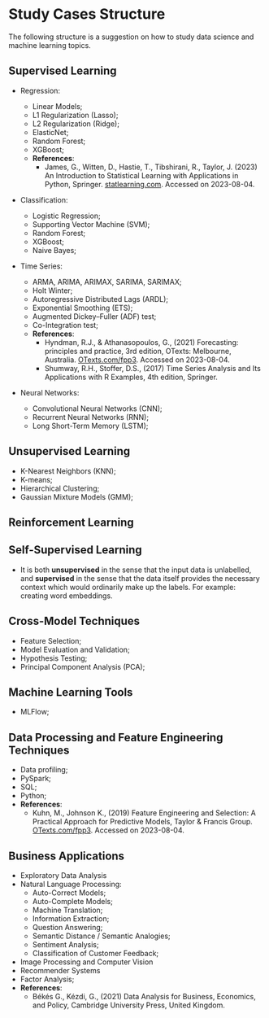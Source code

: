# Study Cases Structure

The following structure is a suggestion on how to study data science and machine learning topics.

## Supervised Learning

- Regression:
  - Linear Models;
  - L1 Regularization (Lasso);
  - L2 Regularization (Ridge);
  - ElasticNet;
  - Random Forest;
  - XGBoost;
  - **References**:
    - James, G., Witten, D., Hastie, T., Tibshirani, R., Taylor, J. (2023) An Introduction to Statistical Learning with Applications in Python, Springer. [statlearning.com](https://www.statlearning.com/). Accessed on 2023-08-04.
    
- Classification:
  - Logistic Regression;
  - Supporting Vector Machine (SVM);
  - Random Forest;
  - XGBoost;
  - Naive Bayes;
      
- Time Series:
  - ARMA, ARIMA, ARIMAX, SARIMA, SARIMAX;
  - Holt Winter;
  - Autoregressive Distributed Lags (ARDL);
  - Exponential Smoothing (ETS);
  - Augmented Dickey–Fuller (ADF) test;
  - Co-Integration test;
  - **References**:
    - Hyndman, R.J., & Athanasopoulos, G., (2021) Forecasting: principles and practice, 3rd edition, OTexts: Melbourne, Australia. [OTexts.com/fpp3](https://otexts.com/fpp3/). Accessed on 2023-08-04.
    - Shumway, R.H., Stoffer, D.S., (2017) Time Series Analysis and Its Applications with R Examples, 4th edition, Springer.
    
- Neural Networks:
  - Convolutional Neural Networks (CNN);
  - Recurrent Neural Networks (RNN);
  - Long Short-Term Memory (LSTM);

## Unsupervised Learning
  - K-Nearest Neighbors (KNN);
  - K-means;
  - Hierarchical Clustering;
  - Gaussian Mixture Models (GMM);

## Reinforcement Learning

## Self-Supervised Learning
  - It is both **unsupervised** in the sense that the input data is unlabelled, and **supervised** in the sense that the data itself provides the necessary context which would ordinarily make up the labels. For example: creating word embeddings.

## Cross-Model Techniques
  - Feature Selection;
  - Model Evaluation and Validation;
  - Hypothesis Testing;
  - Principal Component Analysis (PCA);

## Machine Learning Tools
  - MLFlow;

## Data Processing and Feature Engineering Techniques
  - Data profiling;
  - PySpark;
  - SQL;
  - Python;
  - **References**:
    - Kuhn, M., Johnson K., (2019) Feature Engineering and Selection: A Practical Approach for Predictive Models, Taylor & Francis Group. [OTexts.com/fpp3](http://www.feat.engineering/). Accessed on 2023-08-04.

## Business Applications
  - Exploratory Data Analysis
  - Natural Language Processing:
    - Auto-Correct Models;
    - Auto-Complete Models;
    - Machine Translation;
    - Information Extraction;
    - Question Answering;
    - Semantic Distance / Semantic Analogies;
    - Sentiment Analysis;
    - Classification of Customer Feedback;
  - Image Processing and Computer Vision
  - Recommender Systems
  - Factor Analysis;
  - **References**:
    - Békés G., Kézdi, G., (2021) Data Analysis for Business, Economics, and Policy, Cambridge University Press, United Kingdom.
